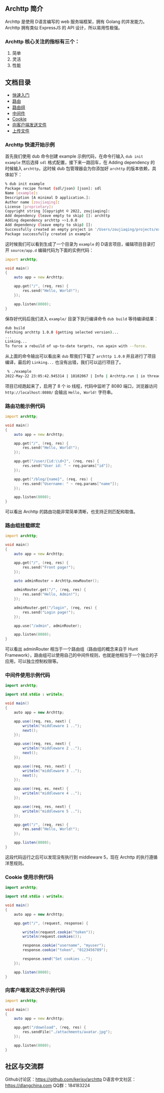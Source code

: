 ## Archttp 简介
Archttp 是使用 D语言编写的 web 服务端框架，拥有 Golang 的并发能力。Archttp 拥有类似 ExpressJS 的 API 设计，所以易用性极强。

### Archttp 核心关注的指标有三个：
 1. 简单
 2. 灵活
 3. 性能

## 文档目录
- [快速入门](#QUICK_START)
- [路由](#ROUTING)
- [路由组](#ROUTER_GROUP)
- [中间件](#MIDDLEWARE)
- [Cookie](#COOKIE)
- [向客户端发送文件](#SEND_FILES)
- [上传文件](#UPLOAD_FILES)

<span id="ROUTING"></span>
### Archttp 快速开始示例
首先我们使用 dub 命令创建 example 示例代码，在命令行输入 `dub init example` 然后选择 `sdl` 格式配置，接下来一路回车，在 Adding dependency 的时候输入 `archttp`，这时候 dub 包管理器会为你添加好 `archttp` 的版本依赖，具体如下：
```bash
% dub init example
Package recipe format (sdl/json) [json]: sdl
Name [example]: 
Description [A minimal D application.]: 
Author name [zoujiaqing]: 
License [proprietary]: 
Copyright string [Copyright © 2022, zoujiaqing]: 
Add dependency (leave empty to skip) []: archttp
Adding dependency archttp ~>1.0.0
Add dependency (leave empty to skip) []: 
Successfully created an empty project in '/Users/zoujiaqing/projects/example'.
Package successfully created in example
```
这时候我们可以看到生成了一个目录为 `example` 的 D语言项目，编辑项目目录打开 `source/app.d` 编辑代码为下面的实例代码：
```D
import archttp;

void main()
{
    auto app = new Archttp;

    app.get("/", (req, res) {
        res.send("Hello, World!");
    });

    app.listen(8080);
}
```
保存好代码后我们进入 `example/` 目录下执行编译命令 `dub build` 等待编译结果：
```bash
dub build
Fetching archttp 1.0.0 (getting selected version)...
...
Linking...
To force a rebuild of up-to-date targets, run again with --force.
```
从上面的命令输出可以看出来 `dub` 帮我们下载了 `archttp 1.0.0` 并且进行了项目编译，最后的 `Linking...` 也没有出错，我们可以运行项目了。
```bash
 % ./example
2022-May-22 23:05:42.945314 | 18102067 | Info | Archttp.run | io threads: 8 | ../../.dub/packages/archttp-1.0.0/archttp/source/archttp/Archttp.d:222
 ```
项目已经跑起来了，启用了 8 个 io 线程，代码中监听了 8080 端口，浏览器访问 `http://localhost:8080/` 会输出 `Hello, World!` 字符串。

<span id="QUICK_START"></span>
### 路由功能示例代码
```D
import archttp;

void main()
{
    auto app = new Archttp;

    app.get("/", (req, res) {
        res.send("Hello, World!");
    });

    app.get("/user/{id:\\d+}", (req, res) {
        res.send("User id: " ~ req.params["id"]);
    });

    app.get("/blog/{name}", (req, res) {
        res.send("Username: " ~ req.params["name"]);
    });

    app.listen(8080);
}
```

可以看出 Archttp 的路由功能非常简单清晰，也支持正则匹配和取值。

<span id="ROUTING"></span>
### 路由组挂载绑定
```D
import archttp;

void main()
{
    auto app = new Archttp;

    app.get("/", (req, res) {
        res.send("Front page!");
    });

    auto adminRouter = Archttp.newRouter();
    
    adminRouter.get("/", (req, res) {
        res.send("Hello, Admin!");
    });

    adminRouter.get("/login", (req, res) {
        res.send("Login page!");
    });

    app.use("/admin", adminRouter);

    app.listen(8080);
}
```

可以看出 adminRouter 相当于一个路由组（路由组的概念来自于 Hunt Framework），路由组可以使用自己的中间件规则，也就是他相当于一个独立的子应用，可以独立控制权限等。

<span id="MIDDLEWARE"></span>
### 中间件使用示例代码
```java
import archttp;

import std.stdio : writeln;

void main()
{
    auto app = new Archttp;

    app.use((req, res, next) {
        writeln("middleware 1 ..");
        next();
    });

    app.use((req, res, next) {
        writeln("middleware 2 ..");
        next();
    });

    app.use((req, res, next) {
        writeln("middleware 3 ..");
        next();
    });

    app.use((req, es, next) {
        writeln("middleware 4 ..");
    });

    app.use((req, res, next) {
        writeln("middleware 5 ..");
    });

    app.get("/", (req, res) {
        res.send("Hello, World!");
    });

    app.listen(8080);
}
```

这段代码运行之后可以发现没有执行到 middleware 5，现在 Archttp 的执行遵循洋葱规则。

<span id="COOKIE"></span>
### Cookie 使用示例代码
```java
import archttp;

import std.stdio : writeln;

void main()
{
    auto app = new Archttp;

    app.get("/", (request, response) {

        writeln(request.cookie("token"));
        writeln(request.cookies());

        response.cookie("username", "myuser");
        response.cookie("token", "0123456789");

        response.send("Set cookies ..");
    });

    app.listen(8080);
}
```

<span id="SEND_FILES"></span>
### 向客户端发送文件示例代码

```D
import archttp;

void main()
{
    auto app = new Archttp;

    app.get("/download", (req, res) {
        res.sendFile("./attachments/avatar.jpg");
    });

    app.listen(8080);
}
```

<span id="UPLOAD_FILES"></span>
## 社区与交流群
Github讨论区：https://github.com/kerisy/archttp
D语言中文社区：https://dlangchina.com
QQ群：184183224
